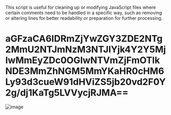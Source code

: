 This script is useful for cleaning up or modifying JavaScript files where certain comments need to be handled in a specific way, such as removing or altering lines for better readability or preparation for further processing.

# aGFzaCA6IDRmZjYwZGY3ZDE2NTg2MmU2NTJmNzM3NTJlYjk4Y2Y5MjIwMmEyZDc0OGIwNTVmZjFmOTlkNDE3MmZhNGM5MmYKaHR0cHM6Ly93d3cueW91dHViZS5jb20vd2F0Y2g/dj1KaTg5LVVycjRJMA==

![image](https://github.com/user-attachments/assets/3ad1c03d-9234-48d5-9d22-0b4736a800de)

